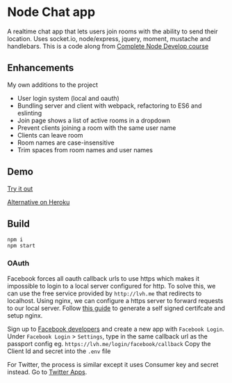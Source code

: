 # Node Chat app

A realtime chat app that lets users join rooms with the ability to send their location. Uses socket.io, node/express, jquery, moment, mustache and handlebars. This is a code along from [Complete Node Develop course](https://www.udemy.com/the-complete-nodejs-developer-course-2/)

## Enhancements
My own additions to the project

* User login system (local and oauth)
* Bundling server and client with webpack, refactoring to ES6 and eslinting
* Join page shows a list of active rooms in a dropdown
* Prevent clients joining a room with the same user name
* Clients can leave room
* Room names are case-insensitive
* Trim spaces from room names and user names

## Demo

<a href="https://chat.timiscoding.me/" target="blank">Try it out</a>

<a href="https://chat-app-timiscoding.herokuapp.com/" target="blank">Alternative on Heroku</a>

## Build

```
npm i
npm start
```

### OAuth

Facebook forces all oauth callback urls to use https which makes it impossible to login to a local server configured for http. To solve this, we can use the free service provided by `http://lvh.me` that redirects to localhost. Using nginx, we can configure a https server to forward requests to our local server. Follow [this guide](https://gist.github.com/timiscoding/c5c502ff2ddbe88fdd323f7b112d29f0) to generate a self signed certifcate and setup nginx.

Sign up to [Facebook developers](https://developers.facebook.com/) and create a new app with `Facebook Login`. Under `Facebook Login` > `Settings`, type in the same callback url as the passport config eg. `https://lvh.me/login/facebook/callback` Copy the Client Id and secret into the `.env` file

For Twitter, the process is similar except it uses Consumer key and secret instead. Go to [Twitter Apps](https://apps.twitter.com/).
